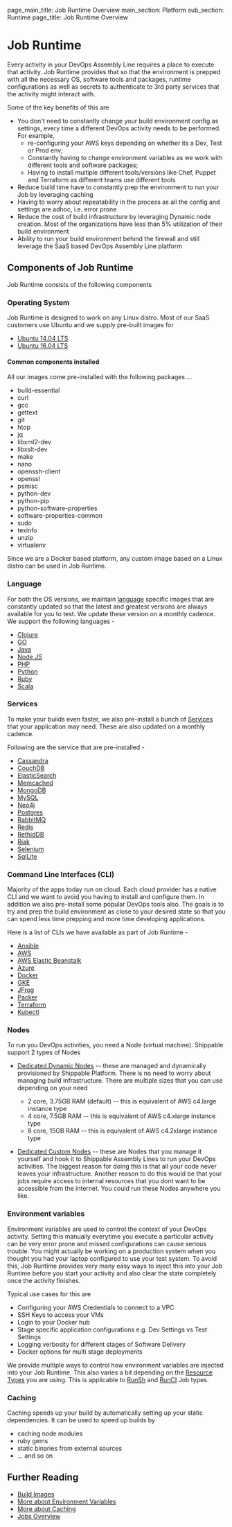 page_main_title: Job Runtime Overview
main_section: Platform
sub_section: Runtime
page_title: Job Runtime Overview

# Job Runtime
Every activity in your DevOps Assembly Line requires a place to execute that activity. Job Runtime provides that so that the environment is prepped with all the necessary OS, software tools and packages, runtime configurations as well as secrets to authenticate to 3rd party services that the activity might interact with.

Some of the key benefits of this are

* You don't need to constantly change your build environment config as settings, every time a different DevOps activity needs to be performed. For example,
	* re-configuring your AWS keys depending on whether its a Dev, Test or Prod env;
	* Constantly having to change environment variables as we work with different tools and software packages;
	* Having to install multiple different tools/versions like Chef, Puppet and Terraform as different teams use different tools
* Reduce build time have to constantly prep the environment to run your Job by leveraging caching
* Having to worry about repeatability in the process as all the config and settings are adhoc, i.e. error prone
* Reduce the cost of build infrastructure by leveraging Dynamic node creation. Most of the organizations have less than 5% utilization of their build environment
* Ability to run your build environment behind the firewall and still leverage the SaaS based DevOps Assembly Line platform

## Components of Job Runtime
Job Runtime consists of the following components

<a name="os"></a>
### Operating System
Job Runtime is designed to work on any Linux distro. Most of our SaaS customers use Ubuntu and we supply pre-built images for

* [Ubuntu 14.04 LTS](/platform/runtime/os/ubuntu14)
* [Ubuntu 16.04 LTS](/platform/runtime/os/ubuntu16)

#### Common components installed
All our images come pre-installed with the following packages....

* build-essential
* curl
* gcc
* gettext
* git
* htop
* jq
* libxml2-dev
* libxslt-dev
* make
* nano
* openssh-client
* openssl
* psmisc
* python-dev
* python-pip
* python-software-properties
* software-properties-common
* sudo
* texinfo
* unzip
* virtualenv

Since we are a Docker based platform, any custom image based on a Linux distro can be used in Job Runtime.

<a name="language"></a>
### Language
For both the OS versions, we maintain [language](platform/runtime/language/overview)  specific images that are constantly updated so that the latest and greatest versions are always available for you to test. We update these version on a monthly cadence.
We support the following languages -

* [Clojure](/platform/runtime/language/clojure)
* [GO](/platform/runtime/language/go)
* [Java](/platform/runtime/language/java)
* [Node JS](/platform/runtime/language/nodejs)
* [PHP](/platform/runtime/language/php)
* [Python](/platform/runtime/language/python)
* [Ruby](/platform/runtime/language/ruby)
* [Scala](/platform/runtime/language/scala)

<a name="service"></a>
### Services
To make your builds even faster, we also pre-install a bunch of [Services](platform/runtime/service/overview) that your application may need. These are also updated on a monthly cadence.

Following are the service that are pre-installed -

* [Cassandra](/platform/runtime/service/cassandra)
* [CouchDB](/platform/runtime/service/couchdb)
* [ElasticSearch](/platform/runtime/service/elasticsearch)
* [Memcached](/platform/runtime/service/memcached)
* [MongoDB](/platform/runtime/service/mongodb)
* [MySQL](/platform/runtime/service/mongodb)
* [Neo4j](/platform/runtime/service/neo4j)
* [Postgres](/platform/runtime/service/postgres)
* [RabbitMQ](/platform/runtime/service/rabbitmq)
* [Redis](/platform/runtime/service/redis)
* [RethidDB](/platform/runtime/service/rethinkdb)
* [Riak](/platform/runtime/service/riak)
* [Selenium](/platform/runtime/service/selenium)
* [SqlLite](/platform/runtime/service/sqllite)

<a name="cli"></a>
### Command Line Interfaces (CLI)
Majority of the apps today run on cloud. Each cloud provider has a native CLI and we want to avoid you having to install and configure them. In addition we also pre-install some popular DevOps tools also. The goals is to try and prep the build environment as close to your desired state so that you can spend less time prepping and more time developing applications.

Here is a list of CLIs we have available as part of Job Runtime -

* [Ansible](/platform/runtime/cli/ansible)
* [AWS](/platform/runtime/cli/aws)
* [AWS Elastic Beanstalk](/platform/runtime/cli/awseb)
* [Azure](/platform/runtime/cli/azure)
* [Docker](/platform/runtime/cli/docker)
* [GKE](/platform/runtime/cli/gke)
* [JFrog](/platform/runtime/cli/jfrog)
* [Packer](/platform/runtime/cli/packer)
* [Terraform](/platform/runtime/cli/terraform)
* [Kubectl](/platform/runtime/cli/kubectl)

<a name="nodes"></a>
### Nodes
To run you DevOps activities, you need a Node (virtual machine). Shippable support 2 types of Nodes

* [Dedicated Dynamic Nodes](/platform/runtime/dynamic-nodes) -- these are managed and dynamically provisioned by Shippable Platform. There is no need to worry about managing build infrastructure. There are multiple sizes that you can use depending on your need
	* 2 core, 3.75GB RAM (default) -- this is equivalent of AWS c4.large instance type
	* 4 core, 7.5GB RAM -- this is equivalent of AWS c4.xlarge instance type
	* 8 core, 15GB RAM -- this is equivalent of AWS c4.2xlarge instance type
	
* [Dedicated Custom Nodes](/platform/runtime/custom-nodes) -- these are Nodes that you manage it yourself and hook it to Shippable Assembly Lines to run your DevOps activities. The biggest reason for doing this is that all your code never leaves your infrastructure. Another reason to do this would be that your jobs require access to internal resources that you dont want to be accessible from the internet. You could run these Nodes anywhere you like.

<a name="env"></a>
### Environment variables
Environment variables are used to control the context of your DevOps activity. Setting this manually everytime you execute a particular activity can be very error prone and missed configurations can cause serious trouble. You might actually be working on a production system when you thought you had your laptop configured to use your test system. To avoid this, Job Runtime provides very many easy ways to inject this into your Job Runtime before you start your activity and also clear the state completely once the activity finishes. 

Typical use cases for this are

* Configuring your AWS Credentials to connect to a VPC
* SSH Keys to access your VMs 
* Login to your Docker hub
* Stage specific application configurations e.g. Dev Settings vs Test Settings
* Logging verbosity for different stages of Software Delivery 
* Docker options for multi stage deployments

We provide multiple ways to control how environment variables are injected into your Job Runtime. This also varies a bit depending on the [Resource Types](/platform/workflow/resource/overview) you are using. This is applicable to [RunSh](/platform/workflow/job/runsh) and [RunCI](/platform/workflow/job/runci) Job types. 

<a name="cache"></a>
### Caching
Caching speeds up your build by automatically setting up your static dependencies. It can be used to speed up builds by 

- caching node modules
- ruby gems 
- static binaries from external sources
- ... and so on

## Further Reading
* [Build Images](/platform/tutorial/runtime/ami-overview)
* [More about Environment Variables](/platform/tutorial/runtime/environment-variables)
* [More about Caching](/platform/tutorial/runtime/caching)
* [Jobs Overview](/platform/workflow/job/overview)
